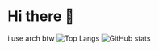 # Hi there 👋
i use arch btw
![Top Langs](https://github-readme-stats.vercel.app/api/top-langs/?username=ldsvrn&theme=gruvbox&show_icons=true)
![GitHub stats](https://github-readme-stats.vercel.app/api?username=ldsvrn&show_icons=true&theme=gruvbox)

<!--
**ldsvrn/ldsvrn** is a ✨ _special_ ✨ repository because its `README.md` (this file) appears on your GitHub profile.

Here are some ideas to get you started:

- 🔭 I’m currently working on writing a good and usable awesomewm config.

- 🔭 I’m currently working on ...
- 🌱 I’m currently learning ...
- 👯 I’m looking to collaborate on ...
- 🤔 I’m looking for help with ...
- 💬 Ask me about ...
- 📫 How to reach me: ...
- 😄 Pronouns: ...
- ⚡ Fun fact: ...
-->
